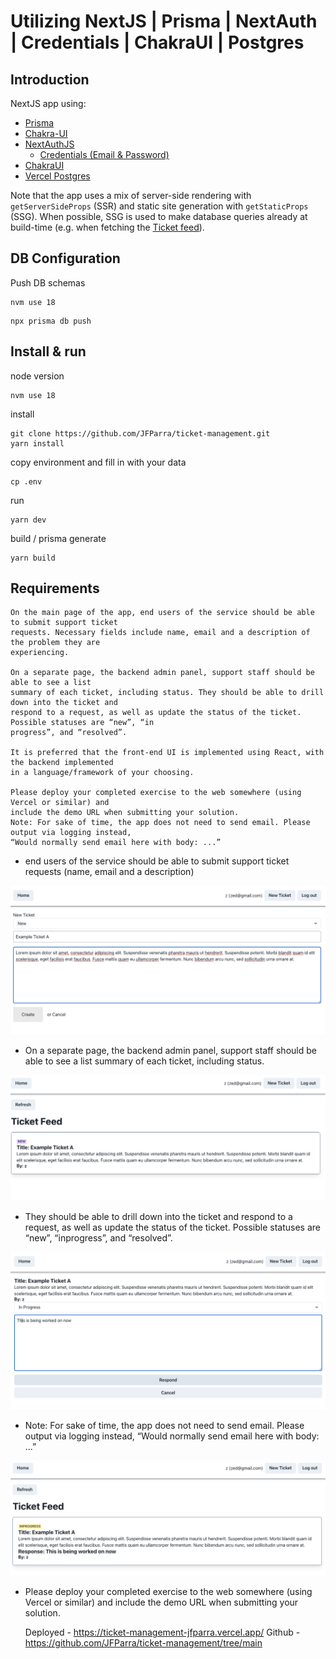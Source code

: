 # Utilizing NextJS | Prisma | NextAuth | Credentials | ChakraUI | Postgres

## Introduction

NextJS app using:

- [Prisma](https://www.prisma.io/)
- [Chakra-UI](https://chakra-ui.com/)
- [NextAuthJS](https://next-auth.js.org/)
  - [Credentials (Email & Password)](https://next-auth.js.org/providers/credentials)
- [ChakraUI](https://chakra-ui.com/)
- [Vercel Postgres](https://vercel.com/docs/storage/vercel-postgres)

Note that the app uses a mix of server-side rendering with `getServerSideProps` (SSR) and static site generation with `getStaticProps` (SSG). When possible, SSG is used to make database queries already at build-time (e.g. when fetching the [Ticket feed](./src/pages/index.tsx)).

## DB Configuration

Push DB schemas

```
nvm use 18
```

```
npx prisma db push
```


## Install & run

node version

```
nvm use 18
```

install

```
git clone https://github.com/JFParra/ticket-management.git
yarn install
```

copy environment and fill in with your data

```
cp .env
```

run

```
yarn dev
```

build / prisma generate

```
yarn build
```

## Requirements
```
On the main page of the app, end users of the service should be able to submit support ticket
requests. Necessary fields include name, email and a description of the problem they are
experiencing.

On a separate page, the backend admin panel, support staff should be able to see a list
summary of each ticket, including status. They should be able to drill down into the ticket and
respond to a request, as well as update the status of the ticket. Possible statuses are “new”, “in
progress”, and “resolved”.

It is preferred that the front-end UI is implemented using React, with the backend implemented
in a language/framework of your choosing.

Please deploy your completed exercise to the web somewhere (using Vercel or similar) and
include the demo URL when submitting your solution.
Note: For sake of time, the app does not need to send email. Please output via logging instead,
“Would normally send email here with body: ...”
```

- end users of the service should be able to submit support ticket
requests (name, email and a description)

![Create ticket](./assets/create_ticket.png)

- On a separate page, the backend admin panel, support staff should be able to see a list
summary of each ticket, including status. 

![Feed ticket](./assets/feed_ticket.png)

- They should be able to drill down into the ticket and
respond to a request, as well as update the status of the ticket. Possible statuses are “new”, “inprogress”, and “resolved”.

![Respond ticket](./assets/respond_ticket.png)

- Note: For sake of time, the app does not need to send email. Please output via logging instead, “Would normally send email here with body: ...”

![Updated ticket](./assets/updated_ticket.png)


- Please deploy your completed exercise to the web somewhere (using Vercel or similar) and
include the demo URL when submitting your solution.

  Deployed - https://ticket-management-jfparra.vercel.app/
  Github - https://github.com/JFParra/ticket-management/tree/main